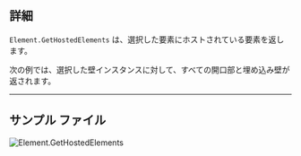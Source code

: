 ## 詳細
`Element.GetHostedElements` は、選択した要素にホストされている要素を返します。

次の例では、選択した壁インスタンスに対して、すべての開口部と埋め込み壁が返されます。
___
## サンプル ファイル

![Element.GetHostedElements](./Revit.Elements.Element.GetHostedElements_img.jpg)
